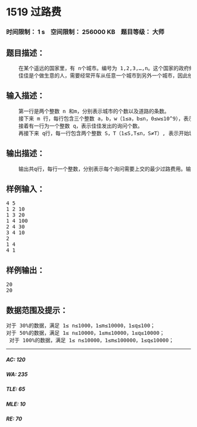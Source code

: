 # 1519 过路费   
### 时间限制： 1 s&nbsp;&nbsp;&nbsp;&nbsp;空间限制： 256000 KB&nbsp;&nbsp;&nbsp;&nbsp;题目等级： 大师  
## 题目描述：  

<pre>
    在某个遥远的国家里，有 n个城市。编号为 1,2,3,…,n。这个国家的政府修建了m 条双向道路，每条道路连接着两个城市。政府规定从城市 S 到城市T需要收取的过路费为所经过城市之间道路长度的最大值。如：A到B长度为 2，B到C 长度为3，那么开车从 A经过 B到C 需要上交的过路费为 3。  
    佳佳是个做生意的人，需要经常开车从任意一个城市到另外一个城市，因此他需要频繁地上交过路费，由于忙于做生意，所以他无时间来寻找交过路费最低的行驶路线。然而， 当他交的过路费越多他的心情就变得越糟糕。 作为秘书的你，需要每次根据老板的起止城市，提供给他从开始城市到达目的城市，最少需要上交多少过路费。
</pre>
  
  
## 输入描述：  

<pre>
    第一行是两个整数 n 和m，分别表示城市的个数以及道路的条数。   
    接下来 m 行，每行包含三个整数 a，b，w（1≤a，b≤n，0≤w≤10^9），表示a与b之间有一条长度为 w的道路。  
    接着有一行为一个整数 q，表示佳佳发出的询问个数。   
    再接下来 q行，每一行包含两个整数 S，T（1≤S,T≤n，S≠T）, 表示开始城市S 和目的城市T。
</pre>
  
  
## 输出描述：  

<pre>
    输出共q行，每行一个整数，分别表示每个询问需要上交的最少过路费用。输入数据保证所有的城市都是连通的。
</pre>
  
  
## 样例输入：  

<pre>
4 5   
1 2 10   
1 3 20   
1 4 100   
2 4 30   
3 4 10   
2   
1 4   
4 1
</pre>
  
  
## 样例输出：  

<pre>
20   
20
</pre>
  
  
## 数据范围及提示：  

<pre>
对于 30%的数据，满足 1≤ n≤1000，1≤m≤10000，1≤q≤100；   
对于 50%的数据，满足 1≤ n≤10000，1≤m≤10000，1≤q≤10000；   
 对于 100%的数据，满足 1≤ n≤10000，1≤m≤100000，1≤q≤10000；
</pre>
  
  
***  

##### AC: 120  
##### WA: 235  
##### TLE: 65  
##### MLE: 10  
##### RE: 70  
